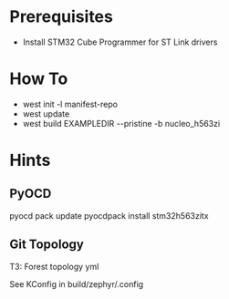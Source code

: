 # Prerequisites

- Install STM32 Cube Programmer for ST Link drivers

# How To

- west init -l manifest-repo
- west update
- west build EXAMPLEDIR --pristine -b nucleo_h563zi

# Hints

## PyOCD

pyocd pack update
pyocdpack install stm32h563zitx

## Git Topology

T3: Forest topology yml

See KConfig in build/zephyr/.config